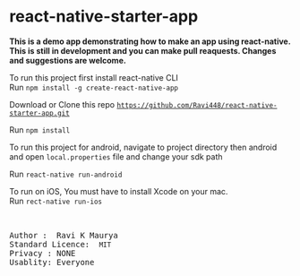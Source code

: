 # react-native-starter-app

<strong>
  This is a demo app demonstrating how to make an app using react-native. This is still in development and you can make pull     reaquests. Changes and suggestions are welcome.  
</strong>

To run this project first install react-native CLI <br/>
Run <code>npm install -g create-react-native-app</code>

Download or Clone this repo <code>https://github.com/Ravi448/react-native-starter-app.git</code>

Run <code>npm install</code>

To run this project for android, navigate to project directory then android and open <code>local.properties</code> file and change your 
sdk path<br/>

Run <code>react-native run-android</code><br/>

To run on iOS, You must have to install Xcode on your mac.<br/>
Run <code>rect-native run-ios</code>



<br/>

<pre>
Author :  <caption>Ravi K Maurya<caption>
Standard Licence:  <code>MIT</code>
Privacy : NONE
Usablity: Everyone
</pre>
